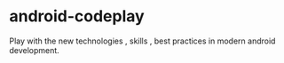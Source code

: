 # android-codeplay
Play with the new technologies , skills , best practices in modern android development.
